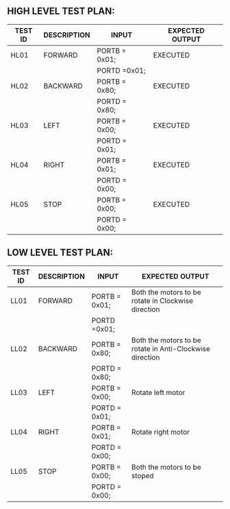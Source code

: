 ## HIGH LEVEL TEST PLAN:

|TEST ID      |DESCRIPTION	       |INPUT |  EXPECTED OUTPUT|
|----------|-------------------|-------|-----|
|HL01      |FORWARD  	   |PORTB = 0x01;| EXECUTED |
|          |                |PORTD =0x01;|  |
|HL02      |BACKWARD         |PORTB = 0x80;|EXECUTED |
|	|             |PORTD = 0x80;|   |
|HL03      |LEFT	       |PORTB = 0x00;|EXECUTED |
|          |                 |PORTD = 0x01;|      |
|HL04      |RIGHT	       |PORTB = 0x01;|EXECUTED |
|          |		        |PORTD = 0x00;|     |
|HL05      |STOP	       |PORTB = 0x00;|EXECUTED |
|          |		       |PORTD = 0x00;|     |


## LOW LEVEL TEST PLAN:

|TEST ID       |DESCRIPTION	    |INPUT| EXPECTED OUTPUT|
|------------|------------------|-------|------------|
|LL01      |FORWARD  	   |PORTB = 0x01;|  Both the motors to be rotate  in  Clockwise direction |
 |     |                     |PORTD =0x01;|    |
|LL02      |BACKWARD         |PORTB = 0x80;| Both the motors to be rotate in  Anti-Clockwise direction|
|       |		             |PORTD = 0x80;|   |
|LL03      |LEFT	       |PORTB = 0x00;|Rotate left motor|
|     |		              |PORTD = 0x01;|   |
|LL04      |RIGHT	       |PORTB = 0x01;|Rotate right motor|
|      |		               |PORTD = 0x00;|   |
|LL05      |STOP	       |PORTB = 0x00;|Both the motors to be stoped|
|		|                |PORTD = 0x00;|  |
